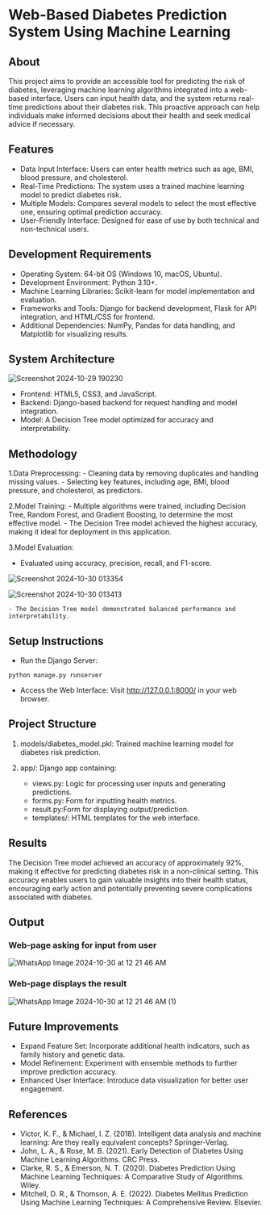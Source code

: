 # Web-Based Diabetes Prediction System Using Machine Learning
## About

This project aims to provide an accessible tool for predicting the risk of diabetes, leveraging machine learning algorithms integrated into a web-based interface. Users can input health data, and the system returns real-time predictions about their diabetes risk. This proactive approach can help individuals make informed decisions about their health and seek medical advice if necessary.

## Features

- Data Input Interface: Users can enter health metrics such as age, BMI, blood pressure, and cholesterol.
- Real-Time Predictions: The system uses a trained machine learning model to predict diabetes risk.
- Multiple Models: Compares several models to select the most effective one, ensuring optimal prediction accuracy.
- User-Friendly Interface: Designed for ease of use by both technical and non-technical users.

## Development Requirements

- Operating System: 64-bit OS (Windows 10, macOS, Ubuntu).
- Development Environment: Python 3.10+.
- Machine Learning Libraries: Scikit-learn for model implementation and evaluation.
- Frameworks and Tools: Django for backend development, Flask for API integration, and HTML/CSS for frontend.
- Additional Dependencies: NumPy, Pandas for data handling, and Matplotlib for visualizing results.

## System Architecture

![Screenshot 2024-10-29 190230](https://github.com/user-attachments/assets/0ed55d70-04e9-45d3-ac5e-86b4581426a6)

- Frontend: HTML5, CSS3, and JavaScript.
- Backend: Django-based backend for request handling and model integration.
- Model: A Decision Tree model optimized for accuracy and interpretability.

## Methodology

1.Data Preprocessing:
    - Cleaning data by removing duplicates and handling missing values.
    - Selecting key features, including age, BMI, blood pressure, and cholesterol, as predictors.
    
2.Model Training:
    - Multiple algorithms were trained, including Decision Tree, Random Forest, and Gradient Boosting, to determine the most effective model.
    - The Decision Tree model achieved the highest accuracy, making it ideal for deployment in this application.
    
3.Model Evaluation:
   - Evaluated using accuracy, precision, recall, and F1-score.
    
![Screenshot 2024-10-30 013354](https://github.com/user-attachments/assets/c9a79388-5947-4e7e-b313-c2c7e24bfe22)

![Screenshot 2024-10-30 013413](https://github.com/user-attachments/assets/2f8d3456-9dfe-48a1-9641-2024b9df79e8)

    - The Decision Tree model demonstrated balanced performance and interpretability.
    


## Setup Instructions

- Run the Django Server:
```
python manage.py runserver
```
- Access the Web Interface: Visit http://127.0.0.1:8000/ in your web browser.

## Project Structure

1. models/diabetes_model.pkl: Trained machine learning model for diabetes risk prediction.

2. app/: Django app containing:
   - views.py: Logic for processing user inputs and generating predictions.
   - forms.py: Form for inputting health metrics.
   - result.py:Form for displaying output/prediction.
   - templates/: HTML templates for the web interface.
               
## Results

The Decision Tree model achieved an accuracy of approximately 92%, making it effective for predicting diabetes risk in a non-clinical setting. This accuracy enables users to gain valuable insights into their health status, encouraging early action and potentially preventing severe complications associated with diabetes.

## Output 
### Web-page asking for input from user
![WhatsApp Image 2024-10-30 at 12 21 46 AM](https://github.com/user-attachments/assets/c9ec856f-7faf-4a92-839d-51393736528e)

### Web-page displays the result
![WhatsApp Image 2024-10-30 at 12 21 46 AM (1)](https://github.com/user-attachments/assets/19a02e2c-3482-48da-beab-e21c16934673)

## Future Improvements

  - Expand Feature Set: Incorporate additional health indicators, such as family history and genetic data.
  - Model Refinement: Experiment with ensemble methods to further improve prediction accuracy.
  - Enhanced User Interface: Introduce data visualization for better user engagement.
    
## References

 - Victor, K. F., & Michael, I. Z. (2018). Intelligent data analysis and machine learning: Are they really equivalent concepts? Springer-Verlag.
 - John, L. A., & Rose, M. B. (2021). Early Detection of Diabetes Using Machine Learning Algorithms. CRC Press.
 - Clarke, R. S., & Emerson, N. T. (2020). Diabetes Prediction Using Machine Learning Techniques: A Comparative Study of Algorithms. Wiley.
 - Mitchell, D. R., & Thomson, A. E. (2022). Diabetes Mellitus Prediction Using Machine Learning Techniques: A Comprehensive Review. Elsevier.
